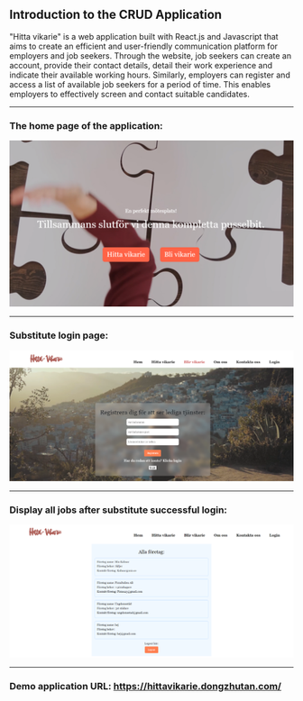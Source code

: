 ## Introduction to the CRUD Application

"Hitta vikarie" is a web application built with React.js and Javascript that aims to create an efficient and user-friendly communication platform for employers and job seekers. Through the website, job seekers can create an account, provide their contact details, detail their work experience and indicate their available working hours. Similarly, employers can register and access a list of available job seekers for a period of time. This enables employers to effectively screen and contact suitable candidates.

***

### The home page of the application:
 ![Home Page](/frontend/src/public/home-page-readme.png)

***

### Substitute login page:
![Vikarie login Page](/frontend/src/public/register-page-readme.png)

***

### Display all jobs after substitute successful login:
![Show jobs after substitute login](/frontend/src/public/show-jobs-readme.png)

***

### Demo application URL: **https://hittavikarie.dongzhutan.com/**
